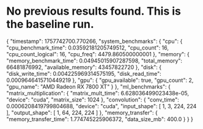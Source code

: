 # No previous results found. This is the baseline run.
{
  "timestamp": 1757742700.770266,
  "system_benchmarks": {
    "cpu": {
      "cpu_benchmark_time": 0.03592181205749512,
      "cpu_count": 16,
      "cpu_count_logical": 16,
      "cpu_freq": 4479.860500000001
    },
    "memory": {
      "memory_benchmark_time": 0.04945015907287598,
      "total_memory": 66481876992,
      "available_memory": 43457822720
    },
    "disk": {
      "disk_write_time": 0.004225969314575195,
      "disk_read_time": 0.0009646415710449219
    },
    "gpu": {
      "gpu_available": true,
      "gpu_count": 2,
      "gpu_name": "AMD Radeon RX 7800 XT"
    }
  },
  "ml_benchmarks": {
    "matrix_multiplication": {
      "matrix_mult_time": 6.628036499023438e-05,
      "device": "cuda",
      "matrix_size": 1024
    },
    "convolution": {
      "conv_time": 0.0006208419799804688,
      "device": "cuda",
      "input_shape": [
        1,
        3,
        224,
        224
      ],
      "output_shape": [
        1,
        64,
        224,
        224
      ]
    },
    "memory_transfer": {
      "memory_transfer_time": 1.774745225906372,
      "data_size_mb": 400.0
    }
  }
}